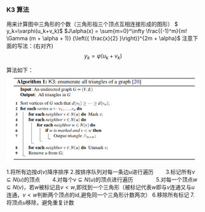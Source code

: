 ### K3 算法

用来计算图中三角形的个数（三角形指三个顶点互相连接形成的图形）
$ y_k=\varphi(u_k+v_k)$ 
$J\alpha(x) = \sum{m=0}^\infty \frac{(-1)^m}{m! \Gamma (m + \alpha + 1)} {\left({ \frac{x}{2} }\right)}^{2m + \alpha}$
注意下面的写法：(右对齐)
$$ y_k=\varphi(u_k+v_k)$$

算法如下：
![1](./image/algorithm1.png)

1.将所有边按$d(v)$降序排序
2.按排序队列对每一条边$u$进行遍历
&emsp;&emsp;3.标记所有$v\subseteq N(u)$的顶点
&emsp;&emsp;4.对每个$v\subseteq N(u)$的顶点进行遍历
&emsp;&emsp;&emsp;&emsp;5.对每一个顶点$w\subseteq N(v)$，若$w$被标记且$v<w$,即找到一个三角形（被标记代表$w$即与$v$连通又与$u$连通，$v<w$判断两个顶点的id,避免同一个三角形计数两次）
6.移除所有标记
7.将顶点$u$移除，避免重复计数
